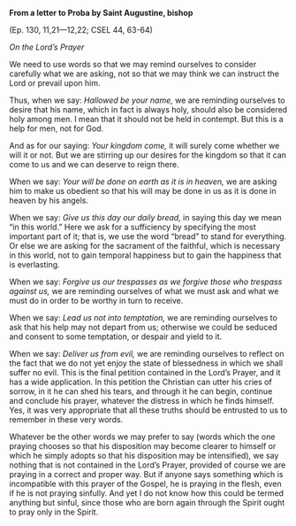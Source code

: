 

**From a letter to Proba by Saint Augustine, bishop**

(Ep. 130, 11,21—12,22; CSEL 44, 63-64)

_On the Lord’s Prayer_

We need to use words so that we may remind ourselves to consider carefully what we are asking, not so that we may think we can instruct the Lord or prevail upon him.

Thus, when we say: _Hallowed be your name,_ we are reminding ourselves to desire that his name, which in fact is always holy, should also be considered holy among men. I mean that it should not be held in contempt. But this is a help for men, not for God.

And as for our saying: _Your kingdom come,_ it will surely come whether we will it or not. But we are stirring up our desires for the kingdom so that it can come to us and we can deserve to reign there.

When we say: _Your will be done on earth as it is in heaven,_ we are asking him to make us obedient so that his will may be done in us as it is done in heaven by his angels.

When we say: _Give us this day our daily bread,_ in saying this day we mean “in this world.” Here we ask for a sufficiency by specifying the most important part of it; that is, we use the word “bread” to stand for everything. Or else we are asking for the sacrament of the faithful, which is necessary in this world, not to gain temporal happiness but to gain the happiness that is everlasting.

When we say: _Forgive us our trespasses as we forgive those who trespass against us,_ we are reminding ourselves of what we must ask and what we must do in order to be worthy in turn to receive.

When we say: _Lead us not into temptation,_ we are reminding ourselves to ask that his help may not depart from us; otherwise we could be seduced and consent to some temptation, or despair and yield to it.

When we say: _Deliver us from evil,_ we are reminding ourselves to reflect on the fact that we do not yet enjoy the state of blessedness in which we shall suffer no evil. This is the final petition contained in the Lord’s Prayer, and it has a wide application. In this petition the Christian can utter his cries of sorrow, in it he can shed his tears, and through it he can begin, continue and conclude his prayer, whatever the distress in which he finds himself. Yes, it was very appropriate that all these truths should be entrusted to us to remember in these very words.

Whatever be the other words we may prefer to say (words which the one praying chooses so that his disposition may become clearer to himself or which he simply adopts so that his disposition may be intensified), we say nothing that is not contained in the Lord’s Prayer, provided of course we are praying in a correct and proper way. But if anyone says something which is incompatible with this prayer of the Gospel, he is praying in the flesh, even if he is not praying sinfully. And yet I do not know how this could be termed anything but sinful, since those who are born again through the Spirit ought to pray only in the Spirit.

